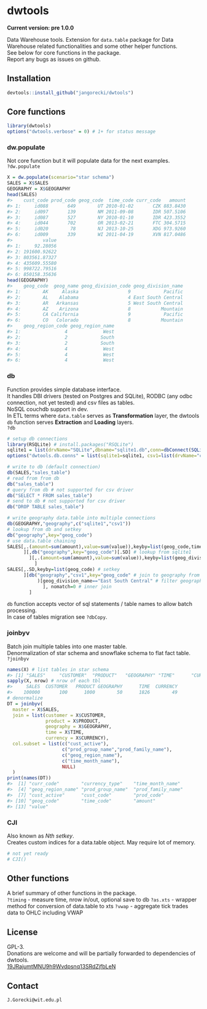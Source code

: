 # dwtools

**Current version: pre 1.0.0**  

Data Warehouse tools. Extension for `data.table` package for Data Warehouse related functionalities and some other helper functions.  
See below for core functions in the package.  
Report any bugs as issues on github.

## Installation

```r
devtools::install_github("jangorecki/dwtools")
```

## Core functions

```r
library(dwtools)
options("dwtools.verbose" = 0) # 1+ for status message
```

### dw.populate
Not core function but it will populate data for the next examples.  
`?dw.populate`

```r
X = dw.populate(scenario="star schema")
SALES = X$SALES
GEOGRAPHY = X$GEOGRAPHY
head(SALES)
#>    cust_code prod_code geog_code  time_code curr_code   amount
#> 1:     id088       649        UT 2010-01-02       CZK 883.8430
#> 2:     id097       139        NM 2011-09-08       IDR 507.5106
#> 3:     id087       527        NY 2010-01-10       IDR 423.3552
#> 4:     id044       702        OR 2013-02-21       FTC 304.5715
#> 5:     id020        78        NJ 2013-10-25       XDG 973.9260
#> 6:     id009       339        WI 2011-04-19       XVN 817.0486
#>           value
#> 1:     92.28056
#> 2: 191600.92622
#> 3: 803561.87327
#> 4: 435609.55580
#> 5: 998722.79516
#> 6: 850158.35636
head(GEOGRAPHY)
#>    geog_code  geog_name geog_division_code geog_division_name
#> 1:        AK     Alaska                  9            Pacific
#> 2:        AL    Alabama                  4 East South Central
#> 3:        AR   Arkansas                  5 West South Central
#> 4:        AZ    Arizona                  8           Mountain
#> 5:        CA California                  9            Pacific
#> 6:        CO   Colorado                  8           Mountain
#>    geog_region_code geog_region_name
#> 1:                4             West
#> 2:                2            South
#> 3:                2            South
#> 4:                4             West
#> 5:                4             West
#> 6:                4             West
```

### db
Function provides simple database interface.  
It handles DBI drivers (tested on Postgres and SQLite), RODBC (any odbc connection, not yet tested) and csv files as tables.  
NoSQL couchdb support in dev.  
In ETL terms where `data.table` serves as **Transformation** layer, the dwtools `db` function serves **Extraction** and **Loading** layers.  
`?db`

```r
# setup db connections
library(RSQLite) # install.packages("RSQLite")
sqlite1 = list(drvName="SQLite",dbname="sqlite1.db",conn=dbConnect(SQLite(), dbname="sqlite1.db"))
options("dwtools.db.conns" = list(sqlite1=sqlite1, csv1=list(drvName="csv")))

# write to db (default connection)
db(SALES,"sales_table")
# read from from db
db("sales_table")
# query from db # not supported for csv driver
db("SELECT * FROM sales_table")
# send to db # not supported for csv driver
db("DROP TABLE sales_table")

# write geography data.table into multiple connections
db(GEOGRAPHY,"geography",c("sqlite1","csv1"))
# lookup from db and setkey
db("geography",key="geog_code")
# use data.table chaining
SALES[,.(amount=sum(amount),value=sum(value)),keyby=list(geog_code,time_code) # aggr to geog_code, time_code
      ][,db("geography",key="geog_code")[.SD] # lookup from sqlite1
        ][,.(amount=sum(amount),value=sum(value)),keyby=list(geog_division_name,time_code) # aggr to division_code, time_code
          ]
SALES[,.SD,keyby=list(geog_code) # setkey
      ][db("geography","csv1",key="geog_code" # join to geography from csv file
           )[geog_division_name=="East South Central" # filter geography to one division_name
             ], nomatch=0 # inner join
        ]
```
`db` function accepts vector of sql statements / table names to allow batch processing.  
In case of tables migration see `?dbCopy`.

### joinbyv
Batch join multiple tables into one master table.  
Denormalization of star schema and snowflake schema to flat fact table.  
`?joinbyv`

```r
names(X) # list tables in star schema
#> [1] "SALES"     "CUSTOMER"  "PRODUCT"   "GEOGRAPHY" "TIME"      "CURRENCY"
sapply(X, nrow) # nrow of each tbl
#>     SALES  CUSTOMER   PRODUCT GEOGRAPHY      TIME  CURRENCY 
#>    100000       100      1000        50      1826        49
# denormalize 
DT = joinbyv(
  master = X$SALES,
  join = list(customer = X$CUSTOMER,
              product = X$PRODUCT,
              geography = X$GEOGRAPHY,
              time = X$TIME,
              currency = X$CURRENCY),
  col.subset = list(c("cust_active"),
                    c("prod_group_name","prod_family_name"),
                    c("geog_region_name"),
                    c("time_month_name"),
                    NULL)
  )
print(names(DT))
#>  [1] "curr_code"        "currency_type"    "time_month_name" 
#>  [4] "geog_region_name" "prod_group_name"  "prod_family_name"
#>  [7] "cust_active"      "cust_code"        "prod_code"       
#> [10] "geog_code"        "time_code"        "amount"          
#> [13] "value"
```

### CJI
Also known as *Nth setkey*.  
Creates custom indices for a data.table object. May require lot of memory.  

```r
# not yet ready
# CJI()
```

## Other functions
A brief summary of other functions in the package.  
`?timing` - measure time, nrow in/out, optional save to db
`?as.xts` - wrapper method for conversion of data.table to xts
`?vwap` - aggregate tick trades data to OHLC including VWAP

## License
GPL-3.  
Donations are welcome and will be partially forwarded to dependencies of dwtools.  
[19JRajumtMNU9h9Wvdpsnq13SRdZjfbLeN](https://blockchain.info/address/19JRajumtMNU9h9Wvdpsnq13SRdZjfbLeN)

## Contact
`J.Gorecki@wit.edu.pl`

